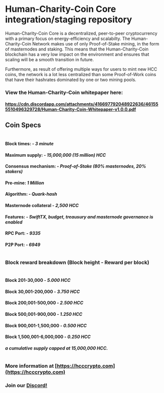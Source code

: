 # Human-Charity-Coin Core integration/staging repository

Human-Charity-Coin Core is a decentralized, peer-to-peer cryptocurrency with a primary focus on energy-efficiency and scalabilty. The Human-Charity-Coin Network makes use of only Proof-of-Stake mining, in the form of masternodes and staking. This means that the Human-Charity-Coin blockchain has a very low impact on the environment and ensures that scaling will be a smooth transition in future.

Furthermore, as result of offering multiple ways for users to mint new HCC coins, the network is a lot less centralized than some Proof-of-Work coins that have their hashrates dominated by one or two mining pools.

### View the Human-Charity-Coin whitepaper here:

#### https://cdn.discordapp.com/attachments/416697792048922636/461555510496329728/Human-Charity-Coin-Whitepaper-v1.0.0.pdf

## Coin Specs

#

#### Block times: - *3 minute*
#### Maximum supply: - *15,000,000 (15 million) HCC*
#### Consensus mechanism: - *Proof-of-Stake (80% masternodes, 20% stakers)*
#### Pre-mine: *1 Million*
#### Algorithm: - *Quark-hash*
#### Masternode collateral - *2,500 HCC*  
#### Features: - *SwiftTX, budget, treausury and masternode governance is enabled*
#### RPC Port: - *9335*
#### P2P Port: - *6949*

#

### Block reward breakdown (Block height - Reward per block)
#
#### Block 201-30,000	  -   *5.000 HCC*

#### Block 30,001-200,000   -   *3.750 HCC*

#### Block 200,001-500,000  -   *2.500 HCC*

#### Block 500,001-900,000  -   *1.250 HCC*

#### Block 900,001-1,500,000  -  *0.500 HCC*

#### Block 1,500,001-6,000,000   -   *0.250 HCC*

#### *a cumulative supply capped at 15,000,000 HCC.*

#

### More information at [https://hcccrypto.com](https://hcccrypto.com)
### Join our [Discord!](https://discord.gg/9nzt37V)
